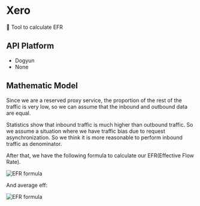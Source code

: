 # Xero

🔧 Tool to calculate EFR

## API Platform

- Dogyun
- None

## Mathematic Model

Since we are a reserved proxy service, the proportion of the rest of the traffic is very low, so we can assume that the inbound and outbound data are equal.

Statistics show that inbound traffic is much higher than outbound traffic. So we assume a situation where we have traffic bias due to request asynchronization. So we think it is more reasonable to perform inbound traffic as denominator.

After that, we have the following formula to calculate our EFR(Effective Flow Rate).

![EFR formula](https://latex.codecogs.com/svg.latex?\text{EFR}=\frac{\text{Outbound\\%20Transfer}}{\text{Inbound\\%20Transfer}})

And average eff:

![EFR formula](https://latex.codecogs.com/svg.latex?\overline{\text{EFR}}=\frac{\sum_{n=0}^{Num_{last}-1}\text{EFR}_n}{Num_{last}})
